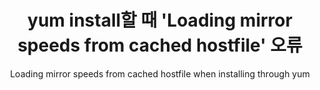 ---
layout: post
title: "yum install할 때 'Loading mirror speeds from cached hostfile' 오류"
subtitle: "Loading mirror speeds from cached hostfile when installing through yum"
category: dev
tags: yum CentOS ubuntu
---
